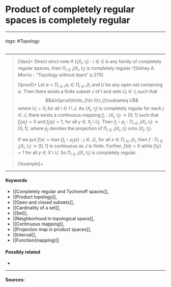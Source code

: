 # Product of completely regular spaces is completely regular
***
###### tags: #Topology 
***
>[!dsn]+ Direct strict note
>If $\{(X_{i},\tau_{i}):i\in I\}$ is any family of completely regular spaces, then $\prod_{i\in I}(X_{i},\tau_{i})$ is completely regular.^[Sidney A. Morris - "Topology without tears" p.275]

>[!proof]+
>Let $a=\prod_{i\in I}a_{i}\in\prod_{i\in I}X_{i}$ and $U$ be any open set containing $a$. Then there exists a finite subset $J$ of $I$ and sets $U_{i}\in\tau_{i}$ such that
>$$a\in\prod\limits_{i\in I}U_{i}\subseteq U$$
>where $U_{i}=X_{i}$ for all $i\in I\setminus J$. As $(X_{j},\tau_{j})$ is completely regular for each $j\in J$, there exists a continuous mapping $f_{j}:(X_{j},\tau_{j})\to[0,1]$ such that $f_{j}(a_{j})=0$ and $f_{j}(y)=1$, for all $y\in X_{j}\setminus U_{j}$. Then $f_{j}\circ p_{j}:\prod_{i\in I}(X_{i},\tau_{i})\to[0,1]$, where $p_{j}$ denotes the projection of $\prod_{i\in I}(X_{i},\tau_{i})$ onto $(X_{j},\tau_{j})$.
>
>If we put $f(x)=\max\{f_{j}\circ p_{j}(x):j\in J\}$, for all $x\in\prod_{i\in I}X_{i}$, then $f:\prod_{i\in I}(X_{i},\tau_{i})\to[0,1]$ is continuous as $J$ is finite. Further, $f(a)=0$ while $f(y)=1$ for all $y\in X\setminus U$. So $\prod_{i\in I}(X_{i},\tau_{i})$ is completely regular.


>[!example]+ 
>
***
#### Keywords
- [[Completely regular and Tychonoff spaces]],
- [[Product topology]],
- [[Open and closed subsets]],
- [[Cardinality of a set]],
- [[Set]],
- [[Neighborhood in topological space]],
- [[Continuous mapping]],
- [[Projection map in product spaces]],
- [[Interval]],
- [[Function(mapping)]]
#### Possibly related
- 
***
#### Sources: